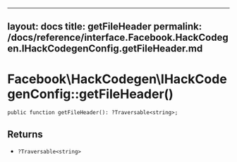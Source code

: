 
***

layout: docs
title: getFileHeader
permalink: /docs/reference/interface.Facebook.HackCodegen.IHackCodegenConfig.getFileHeader.md
---







# Facebook\\HackCodegen\\IHackCodegenConfig::getFileHeader()




``` Hack
public function getFileHeader(): ?Traversable<string>;
```




## Returns




* ` ?Traversable<string> `